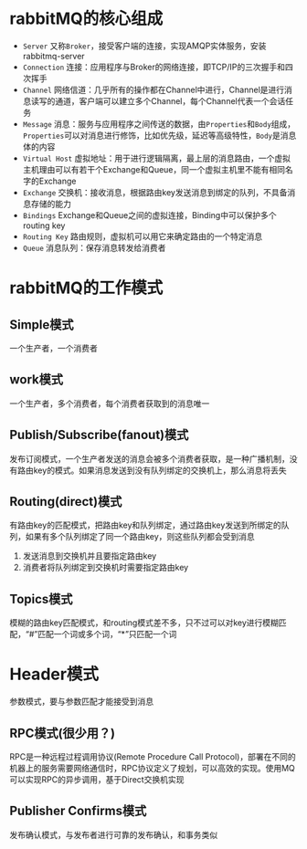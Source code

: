 # rabbitMQ的核心组成

* `Server` 又称`Broker`，接受客户端的连接，实现AMQP实体服务，安装rabbitmq-server
* `Connection` 连接：应用程序与Broker的网络连接，即TCP/IP的三次握手和四次挥手
* `Channel` 网络信道：几乎所有的操作都在Channel中进行，Channel是进行消息读写的通道，客户端可以建立多个Channel，每个Channel代表一个会话任务
* `Message` 消息：服务与应用程序之间传送的数据，由`Properties`和`Body`组成，`Properties`可以对消息进行修饰，比如优先级，延迟等高级特性，`Body`是消息体的内容
* `Virtual Host` 虚拟地址：用于进行逻辑隔离，最上层的消息路由，一个虚拟主机理由可以有若干个Exchange和Queue，同一个虚拟主机里不能有相同名字的Exchange
* `Exchange` 交换机：接收消息，根据路由key发送消息到绑定的队列，不具备消息存储的能力
* `Bindings` Exchange和Queue之间的虚拟连接，Binding中可以保护多个routing key
* `Routing Key` 路由规则，虚拟机可以用它来确定路由的一个特定消息
* `Queue` 消息队列：保存消息转发给消费者

# rabbitMQ的工作模式

## Simple模式

一个生产者，一个消费者

## work模式

一个生产者，多个消费者，每个消费者获取到的消息唯一

## Publish/Subscribe(fanout)模式

发布订阅模式，一个生产者发送的消息会被多个消费者获取，是一种广播机制，没有路由key的模式。如果消息发送到没有队列绑定的交换机上，那么消息将丢失

## Routing(direct)模式

有路由key的匹配模式，把路由key和队列绑定，通过路由key发送到所绑定的队列，如果有多个队列绑定了同一个路由key，则这些队列都会受到消息

1. 发送消息到交换机并且要指定路由key
2. 消费者将队列绑定到交换机时需要指定路由key

## Topics模式

模糊的路由key匹配模式，和routing模式差不多，只不过可以对key进行模糊匹配，“#”匹配一个词或多个词，“*”只匹配一个词

# Header模式

参数模式，要与参数匹配才能接受到消息

## RPC模式(很少用？)

RPC是一种远程过程调用协议(Remote Procedure Call Protocol)，部署在不同的机器上的服务需要网络通信时，RPC协议定义了规划，可以高效的实现。使用MQ可以实现RPC的异步调用，基于Direct交换机实现

## Publisher Confirms模式

发布确认模式，与发布者进行可靠的发布确认，和事务类似